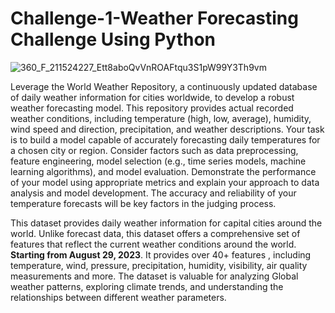 # Challenge-1-**Weather Forecasting Challenge Using Python**

![360_F_211524227_Ett8aboQvVnROAFtqu3S1pW99Y3Th9vm](https://github.com/user-attachments/assets/b3ba9158-be6c-4b36-8bda-89f5d7089c72)

Leverage the World Weather Repository, a continuously updated database of daily weather information for cities worldwide, to develop a robust weather forecasting model. This repository provides actual recorded weather conditions, including temperature (high, low, average), humidity, wind speed and direction,
precipitation, and weather descriptions. Your task is to build a model capable of accurately forecasting daily temperatures for a chosen city or region. Consider factors such as data preprocessing, feature engineering, model selection (e.g., time series models, machine learning algorithms), and model evaluation. 
Demonstrate the performance of your model using appropriate metrics and explain your approach to data analysis and model development. The accuracy and reliability of your temperature forecasts will be key factors in the judging process.

This dataset provides daily weather information for capital cities around the world. Unlike forecast data, this dataset offers a comprehensive set of features that reflect the current weather conditions around the world.
**Starting from August 29, 2023**.
It provides over 40+ features , including temperature, wind, pressure, precipitation, humidity, visibility, air quality measurements and more. The dataset is valuable for analyzing Global weather patterns, exploring climate trends, and understanding the relationships between different weather parameters.

